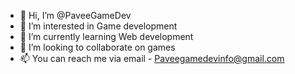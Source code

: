 - 👋 Hi, I’m @PaveeGameDev
- 👀 I’m interested in Game development
- 🌱 I’m currently learning Web development
- 💞️ I’m looking to collaborate on games
- 📫 You can reach me via email - Paveegamedevinfo@gmail.com

<!---
PaveeGameDev/PaveeGameDev is a ✨ special ✨ repository because its `README.md` (this file) appears on your GitHub profile.
You can click the Preview link to take a look at your changes.
--->
